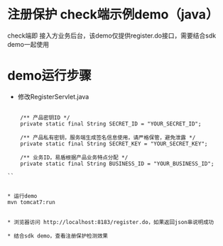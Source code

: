 # 注册保护 check端示例demo（java）

check端即 接入方业务后台，该demo仅提供register.do接口，需要结合sdk demo一起使用

# demo运行步骤

* 修改RegisterServlet.java

```

    /** 产品密钥ID */
    private static final String SECRET_ID = "YOUR_SECRET_ID";
    
    /** 产品私有密钥，服务端生成签名信息使用，请严格保管，避免泄露 */
    private static final String SECRET_KEY = "YOUR_SECRET_KEY";
    
    /** 业务ID，易盾根据产品业务特点分配 */
    private static final String BUSINESS_ID = "YOUR_BUSINESS_ID";

``


* 运行demo
mvn tomcat7:run


* 浏览器访问 http://localhost:8183/register.do，如果返回json串说明成功

* 结合sdk demo，查看注册保护检测效果
